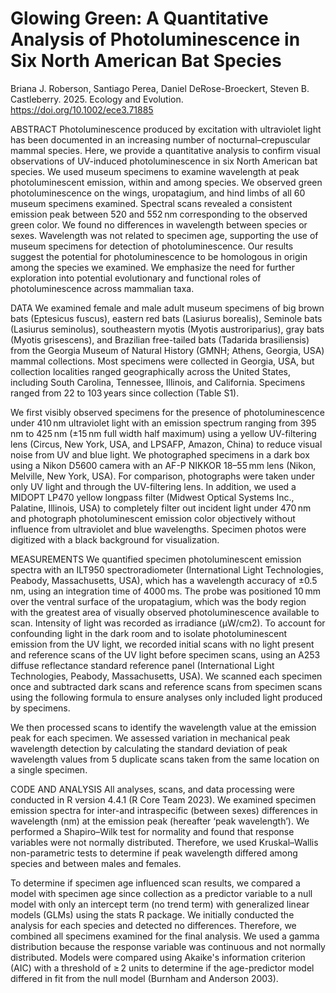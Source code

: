 # Glowing Green: A Quantitative Analysis of Photoluminescence in Six North American Bat Species
Briana J. Roberson, Santiago Perea, Daniel DeRose-Broeckert, Steven B. Castleberry. 2025. Ecology and Evolution. https://doi.org/10.1002/ece3.71885

ABSTRACT
Photoluminescence produced by excitation with ultraviolet light has been documented in an increasing number of nocturnal–crepuscular mammal species. Here, we provide a quantitative analysis to confirm visual observations of UV-induced photoluminescence in six North American bat species. We used museum specimens to examine wavelength at peak photoluminescent emission, within and among species. We observed green photoluminescence on the wings, uropatagium, and hind limbs of all 60 museum specimens examined. Spectral scans revealed a consistent emission peak between 520 and 552 nm corresponding to the observed green color. We found no differences in wavelength between species or sexes. Wavelength was not related to specimen age, supporting the use of museum specimens for detection of photoluminescence. Our results suggest the potential for photoluminescence to be homologous in origin among the species we examined. We emphasize the need for further exploration into potential evolutionary and functional roles of photoluminescence across mammalian taxa.

DATA
We examined female and male adult museum specimens of big brown bats (Eptesicus fuscus), eastern red bats (Lasiurus borealis), Seminole bats (Lasiurus seminolus), southeastern myotis (Myotis austroriparius), gray bats (Myotis grisescens), and Brazilian free-tailed bats (Tadarida brasiliensis) from the Georgia Museum of Natural History (GMNH; Athens, Georgia, USA) mammal collections. Most specimens were collected in Georgia, USA, but collection localities ranged geographically across the United States, including South Carolina, Tennessee, Illinois, and California. Specimens ranged from 22 to 103 years since collection (Table S1).

We first visibly observed specimens for the presence of photoluminescence under 410 nm ultraviolet light with an emission spectrum ranging from 395 nm to 425 nm (±15 nm full width half maximum) using a yellow UV-filtering lens (Circus, New York, USA, and LPSAFP, Amazon, China) to reduce visual noise from UV and blue light. We photographed specimens in a dark box using a Nikon D5600 camera with an AF-P NIKKOR 18–55 mm lens (Nikon, Melville, New York, USA). For comparison, photographs were taken under only UV light and through the UV-filtering lens. In addition, we used a MIDOPT LP470 yellow longpass filter (Midwest Optical Systems Inc., Palatine, Illinois, USA) to completely filter out incident light under 470 nm and photograph photoluminescent emission color objectively without influence from ultraviolet and blue wavelengths. Specimen photos were digitized with a black background for visualization.

MEASUREMENTS
We quantified specimen photoluminescent emission spectra with an ILT950 spectroradiometer (International Light Technologies, Peabody, Massachusetts, USA), which has a wavelength accuracy of ±0.5 nm, using an integration time of 4000 ms. The probe was positioned 10 mm over the ventral surface of the uropatagium, which was the body region with the greatest area of visually observed photoluminescence available to scan. Intensity of light was recorded as irradiance (μW/cm2). To account for confounding light in the dark room and to isolate photoluminescent emission from the UV light, we recorded initial scans with no light present and reference scans of the UV light before specimen scans, using an A253 diffuse reflectance standard reference panel (International Light Technologies, Peabody, Massachusetts, USA). We scanned each specimen once and subtracted dark scans and reference scans from specimen scans using the following formula to ensure analyses only included light produced by specimens.
 
We then processed scans to identify the wavelength value at the emission peak for each specimen. We assessed variation in mechanical peak wavelength detection by calculating the standard deviation of peak wavelength values from 5 duplicate scans taken from the same location on a single specimen.

CODE AND ANALYSIS
All analyses, scans, and data processing were conducted in R version 4.4.1 (R Core Team 2023). We examined specimen emission spectra for inter-and intraspecific (between sexes) differences in wavelength (nm) at the emission peak (hereafter ‘peak wavelength’). We performed a Shapiro–Wilk test for normality and found that response variables were not normally distributed. Therefore, we used Kruskal–Wallis non-parametric tests to determine if peak wavelength differed among species and between males and females.

To determine if specimen age influenced scan results, we compared a model with specimen age since collection as a predictor variable to a null model with only an intercept term (no trend term) with generalized linear models (GLMs) using the stats R package. We initially conducted the analysis for each species and detected no differences. Therefore, we combined all specimens examined for the final analysis. We used a gamma distribution because the response variable was continuous and not normally distributed. Models were compared using Akaike's information criterion (AIC) with a threshold of ≥ 2 units to determine if the age-predictor model differed in fit from the null model (Burnham and Anderson 2003).
